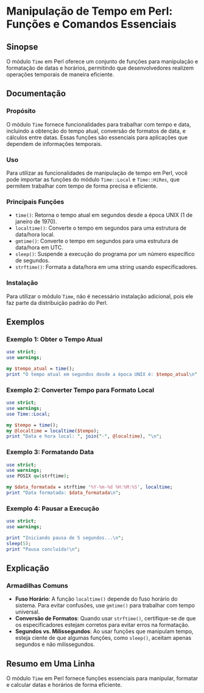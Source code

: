 <!--
Meta Description: # Manipulação de Tempo em Perl: Funções e Comandos Essenciais ## Sinopse O módulo `Time` em Perl oferece um conjunto de funções para manipulação e for...
Meta Keywords: tempo, para, use, time, perl
-->

# Manipulação de Tempo em Perl: Funções e Comandos Essenciais

## Sinopse
O módulo `Time` em Perl oferece um conjunto de funções para manipulação e formatação de datas e horários, permitindo que desenvolvedores realizem operações temporais de maneira eficiente.

## Documentação
### Propósito
O módulo `Time` fornece funcionalidades para trabalhar com tempo e data, incluindo a obtenção do tempo atual, conversão de formatos de data, e cálculos entre datas. Essas funções são essenciais para aplicações que dependem de informações temporais.

### Uso
Para utilizar as funcionalidades de manipulação de tempo em Perl, você pode importar as funções do módulo `Time::Local` e `Time::HiRes`, que permitem trabalhar com tempo de forma precisa e eficiente.

### Principais Funções
- `time()`: Retorna o tempo atual em segundos desde a época UNIX (1 de janeiro de 1970).
- `localtime()`: Converte o tempo em segundos para uma estrutura de data/hora local.
- `gmtime()`: Converte o tempo em segundos para uma estrutura de data/hora em UTC.
- `sleep()`: Suspende a execução do programa por um número específico de segundos.
- `strftime()`: Formata a data/hora em uma string usando especificadores.

### Instalação
Para utilizar o módulo `Time`, não é necessário instalação adicional, pois ele faz parte da distribuição padrão do Perl.

## Exemplos
### Exemplo 1: Obter o Tempo Atual
```perl
use strict;
use warnings;

my $tempo_atual = time();
print "O tempo atual em segundos desde a época UNIX é: $tempo_atual\n";
```

### Exemplo 2: Converter Tempo para Formato Local
```perl
use strict;
use warnings;
use Time::Local;

my $tempo = time();
my @localtime = localtime($tempo);
print "Data e hora local: ", join("-", @localtime), "\n";
```

### Exemplo 3: Formatando Data
```perl
use strict;
use warnings;
use POSIX qw(strftime);

my $data_formatada = strftime '%Y-%m-%d %H:%M:%S', localtime;
print "Data formatada: $data_formatada\n";
```

### Exemplo 4: Pausar a Execução
```perl
use strict;
use warnings;

print "Iniciando pausa de 5 segundos...\n";
sleep(5);
print "Pausa concluída!\n";
```

## Explicação
### Armadilhas Comuns
- **Fuso Horário**: A função `localtime()` depende do fuso horário do sistema. Para evitar confusões, use `gmtime()` para trabalhar com tempo universal.
- **Conversão de Formatos**: Quando usar `strftime()`, certifique-se de que os especificadores estejam corretos para evitar erros na formatação.
- **Segundos vs. Milissegundos**: Ao usar funções que manipulam tempo, esteja ciente de que algumas funções, como `sleep()`, aceitam apenas segundos e não milissegundos.

## Resumo em Uma Linha
O módulo `Time` em Perl fornece funções essenciais para manipular, formatar e calcular datas e horários de forma eficiente.
